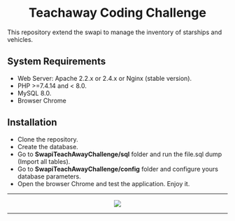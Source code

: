 <h1 align="center">Teachaway Coding Challenge</h1>

<p text-alingn="justify">This repository extend the swapi to manage the inventory of starships and vehicles.</p>

## System Requirements
<ul>
  <li>Web Server: Apache 2.2.x or 2.4.x or Nginx (stable version).
    <li>PHP >=7.4.14 and < 8.0. </li>
    <li>MySQL 8.0. </li>
   <li>Browser Chrome </li>
</ul>


## Installation
<ul>
    <li>Clone the repository. </li>
    <li>Create the database.</li>
    <li>Go to <b>SwapiTeachAwayChallenge/sql</b> folder and run the file.sql dump (Import all tables).</li>
    <li>Go to <b>SwapiTeachAwayChallenge/config</b> folder and configure yours database parameters. </li>
    <li>Open the browser Chrome and test the application. Enjoy it. </li>
</ul>

<hr>
<div align='center'>
<img src="https://user-images.githubusercontent.com/5033437/146779256-53019a36-af26-435b-bf48-49aececef79f.png"/>
<hr>
</div>

